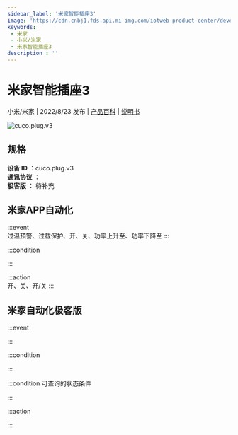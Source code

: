 ```yaml
---
sidebar_label: '米家智能插座3'
image: 'https://cdn.cnbj1.fds.api.mi-img.com/iotweb-product-center/developer_1663726301595vAvoPJEY.png?GalaxyAccessKeyId=AKVGLQWBOVIRQ3XLEW&Expires=9223372036854775807&Signature=QAEmVh3y1wVmZvCtgv1FpCZqTBw='
keywords: 
 - 米家
 - 小米/米家
 - 米家智能插座3
description : ''
---
```

# 米家智能插座3

小米/米家 | 2022/8/23 发布 | [产品百科](https://home.mi.com/webapp/content/baike/product/index.html?model=cuco.plug.v3/) | [说明书](https://home.mi.com/views/introduction.html?model=cuco.plug.v3&region=cn)

![cuco.plug.v3](https://cdn.cnbj1.fds.api.mi-img.com/iotweb-product-center/developer_1663726301595vAvoPJEY.png?GalaxyAccessKeyId=AKVGLQWBOVIRQ3XLEW&Expires=9223372036854775807&Signature=QAEmVh3y1wVmZvCtgv1FpCZqTBw=)

## 规格  
> 
**设备 ID** ：cuco.plug.v3  
**通讯协议** ：  
**极客版**  ： 待补充 


## 米家APP自动化  

:::event  
过温预警、过载保护、开、关、功率上升至、功率下降至
:::

:::condition  

:::

:::action   
开、关、开/关
:::

## 米家自动化极客版  

:::event  

:::

:::condition  

:::

:::condition 可查询的状态条件  

:::

:::action  

:::

        
